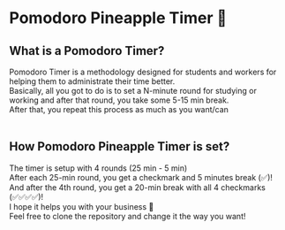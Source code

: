 # Pomodoro Pineapple Timer 🍍
## What is a Pomodoro Timer?
Pomodoro Timer is a methodology designed for students and workers for helping them to administrate their time better. <br>
Basically, all you got to do is to set a N-minute round for studying or working and after that round, you take some 5-15 min break. <br>
After that, you repeat this process as much as you want/can
<br><br>
## How Pomodoro Pineapple Timer is set?
The timer is setup with 4 rounds (25 min - 5 min) <br>
After each 25-min round, you get a checkmark and 5 minutes break (✅)! <br>
And after the 4th round, you get a 20-min break with all 4 checkmarks (✅✅✅✅)! <br>
I hope it helps you with your business 🥳 <br>
Feel free to clone the repository and change it the way you want!
